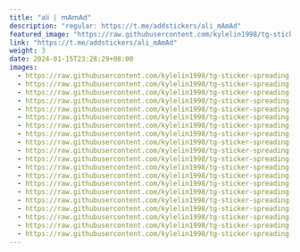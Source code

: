 ```yaml
---
title: "𝖺𝗅𝗂 | 𝗆𝖠𝗆𝖠𝖽"
description: "regular: https://t.me/addstickers/ali_mAmAd"
featured_image: "https://raw.githubusercontent.com/kylelin1998/tg-sticker-spreading-worldwide-images/main/img/7026e212-a281-47bb-b4fc-2fdc70863b6b.jpg"
link: "https://t.me/addstickers/ali_mAmAd"
weight: 3
date: 2024-01-15T23:28:29+08:00
images:
  - https://raw.githubusercontent.com/kylelin1998/tg-sticker-spreading-worldwide-images/main/img/7026e212-a281-47bb-b4fc-2fdc70863b6b.jpg
  - https://raw.githubusercontent.com/kylelin1998/tg-sticker-spreading-worldwide-images/main/img/0f568f52-70ad-4dc3-bfee-d5388874d234.jpg
  - https://raw.githubusercontent.com/kylelin1998/tg-sticker-spreading-worldwide-images/main/img/667c2088-d076-4934-a1e9-aa13dd98fb08.jpg
  - https://raw.githubusercontent.com/kylelin1998/tg-sticker-spreading-worldwide-images/main/img/43272c9b-4353-477c-9e22-01e8380a11eb.jpg
  - https://raw.githubusercontent.com/kylelin1998/tg-sticker-spreading-worldwide-images/main/img/babff09d-4ea4-4be7-bfef-54a539ef818f.jpg
  - https://raw.githubusercontent.com/kylelin1998/tg-sticker-spreading-worldwide-images/main/img/ebbca1fa-8298-4b4f-a8d3-f161dd32bec7.jpg
  - https://raw.githubusercontent.com/kylelin1998/tg-sticker-spreading-worldwide-images/main/img/cdf26841-c901-4e31-baa7-86dcf6b284c8.jpg
  - https://raw.githubusercontent.com/kylelin1998/tg-sticker-spreading-worldwide-images/main/img/22337b71-0701-4a31-abfb-6715171e7f91.jpg
  - https://raw.githubusercontent.com/kylelin1998/tg-sticker-spreading-worldwide-images/main/img/8a08245f-2b98-48bf-bb62-baa9769f1b59.jpg
  - https://raw.githubusercontent.com/kylelin1998/tg-sticker-spreading-worldwide-images/main/img/d7d18815-a899-4377-9968-946469e6bffa.jpg
  - https://raw.githubusercontent.com/kylelin1998/tg-sticker-spreading-worldwide-images/main/img/b0e291ae-a229-438c-bdd1-80791cadfe63.jpg
  - https://raw.githubusercontent.com/kylelin1998/tg-sticker-spreading-worldwide-images/main/img/96175f23-a71d-41dd-8887-762c1902adc1.jpg
  - https://raw.githubusercontent.com/kylelin1998/tg-sticker-spreading-worldwide-images/main/img/eff08219-b9f7-4dd9-92c7-751aeff3b084.jpg
  - https://raw.githubusercontent.com/kylelin1998/tg-sticker-spreading-worldwide-images/main/img/e7a24b27-5a79-442a-be3b-e706a890c27e.jpg
  - https://raw.githubusercontent.com/kylelin1998/tg-sticker-spreading-worldwide-images/main/img/0a090f60-6d0c-4bff-b36b-5868639a48cb.jpg
  - https://raw.githubusercontent.com/kylelin1998/tg-sticker-spreading-worldwide-images/main/img/7aad210d-d0bf-47f6-b221-a003bfb0293c.jpg
  - https://raw.githubusercontent.com/kylelin1998/tg-sticker-spreading-worldwide-images/main/img/e5c40189-9e46-4f08-b8f7-9b33bde5486e.jpg
  - https://raw.githubusercontent.com/kylelin1998/tg-sticker-spreading-worldwide-images/main/img/bf8cc630-fe2e-45e2-aded-379ace8bac25.jpg
  - https://raw.githubusercontent.com/kylelin1998/tg-sticker-spreading-worldwide-images/main/img/16d8a9c4-3c1d-400d-b1da-e19d301e8554.jpg
  - https://raw.githubusercontent.com/kylelin1998/tg-sticker-spreading-worldwide-images/main/img/f839fc68-c79c-45d8-96a8-c7b7bd730fdd.jpg
---
```

